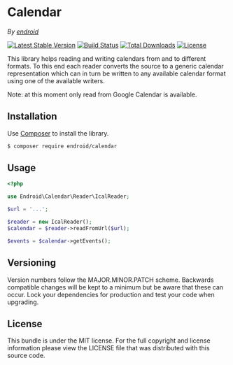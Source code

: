 Calendar
========

*By [endroid](http://endroid.nl/)*

[![Latest Stable Version](http://img.shields.io/packagist/v/endroid/calendar.svg)](https://packagist.org/packages/endroid/calendar)
[![Build Status](http://img.shields.io/travis/endroid/Calendar.svg)](http://travis-ci.org/endroid/Calendar)
[![Total Downloads](http://img.shields.io/packagist/dt/endroid/calendar.svg)](https://packagist.org/packages/endroid/calendar)
[![License](http://img.shields.io/packagist/l/endroid/calendar.svg)](https://packagist.org/packages/endroid/calendar)

This library helps reading and writing calendars from and to different formats. To this
end each reader converts the source to a generic calendar representation which can in
turn be written to any available calendar format using one of the available writers.

Note: at this moment only read from Google Calendar is available.

## Installation

Use [Composer](https://getcomposer.org/) to install the library.

``` bash
$ composer require endroid/calendar
```

## Usage

```php
<?php

use Endroid\Calendar\Reader\IcalReader;

$url = '...';

$reader = new IcalReader();
$calendar = $reader->readFromUrl($url);

$events = $calendar->getEvents();
```

## Versioning

Version numbers follow the MAJOR.MINOR.PATCH scheme. Backwards compatible
changes will be kept to a minimum but be aware that these can occur. Lock
your dependencies for production and test your code when upgrading.

## License

This bundle is under the MIT license. For the full copyright and license
information please view the LICENSE file that was distributed with this source code.
